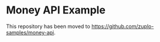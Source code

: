 # Money API Example

This repository has been moved to https://github.com/zuplo-samples/money-api. 

